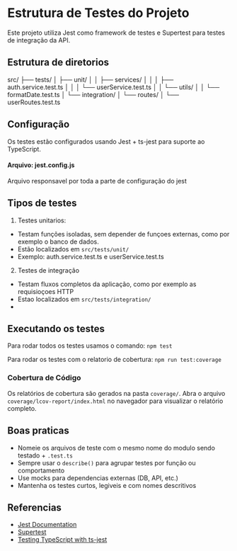 # Estrutura de Testes do Projeto
Este projeto utiliza Jest como framework de testes e Supertest para testes de integração da API.

## Estrutura de diretorios
   src/
    ├── tests/
    │    ├── unit/
    │    │    ├── services/
    │    │    │     ├── auth.service.test.ts
    │    │    │     └── userService.test.ts
    │    │    └── utils/
    │    │          └── formatDate.test.ts
    │    └── integration/
    │         └── routes/
    │               └── userRoutes.test.ts

## Configuração
Os testes estão configurados usando Jest + ts-jest para suporte ao TypeScript.

#### Arquivo: jest.config.js
Arquivo responsavel por toda a parte de configuração do jest

## Tipos de testes
1. Testes unitarios:
  - Testam funções isoladas, sem depender de funçoes externas, como por exemplo o banco de dados.
  - Estão localizados em `src/tests/unit/`
  - Exemplo: auth.service.test.ts e userService.test.ts

2. Testes de integração
  - Testam fluxos completos da aplicação, como por exemplo as requisioçoes HTTP
  - Estao localizados em `src/tests/integration/`
  - 

## Executando os testes

Para rodar todos os testes usamos o comando:
`npm test`

Para rodar os testes com o relatorio de cobertura:
`npm run test:coverage`

### Cobertura de Código
Os relatórios de cobertura são gerados na pasta `coverage/`.
Abra o arquivo `coverage/lcov-report/index.html` no navegador para visualizar o relatório completo.

## Boas praticas
  - Nomeie os arquivos de teste com o mesmo nome do modulo sendo testado + `.test.ts`
  - Sempre usar o `describe()` para agrupar testes por função ou comportamento
  - Use mocks para dependencias externas (DB, API, etc.)
  - Mantenha os testes curtos, legiveis e com nomes descritivos

## Referencias
  - [Jest Documentation](https://jestjs.io/docs/getting-started)
  - [Supertest](https://github.com/forwardemail/supertest)
  - [Testing TypeScript with ts-jest](https://github.com/kulshekhar/ts-jest)
